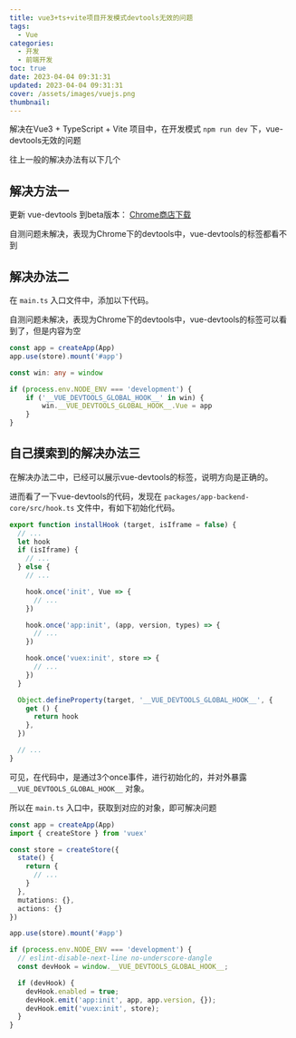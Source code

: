 ```yaml
---
title: vue3+ts+vite项目开发模式devtools无效的问题
tags:
  - Vue
categories:
  - 开发
  - 前端开发
toc: true
date: 2023-04-04 09:31:31
updated: 2023-04-04 09:31:31
cover: /assets/images/vuejs.png
thumbnail:
---
```


解决在Vue3 + TypeScript + Vite 项目中，在开发模式 `npm run dev` 下，vue-devtools无效的问题

<!-- more -->

往上一般的解决办法有以下几个

## 解决方法一

更新 vue-devtools 到beta版本： [Chrome商店下载](https://chrome.google.com/webstore/detail/vuejs-devtools/ljjemllljcmogpfapbkkighbhhppjdbg)

自测问题未解决，表现为Chrome下的devtools中，vue-devtools的标签都看不到

## 解决办法二

在 `main.ts` 入口文件中，添加以下代码。

自测问题未解决，表现为Chrome下的devtools中，vue-devtools的标签可以看到了，但是内容为空

```ts
const app = createApp(App)
app.use(store).mount('#app')

const win: any = window

if (process.env.NODE_ENV === 'development') {
    if ('__VUE_DEVTOOLS_GLOBAL_HOOK__' in win) {
        win.__VUE_DEVTOOLS_GLOBAL_HOOK__.Vue = app
    }
}
```

## 自己摸索到的解决办法三

在解决办法二中，已经可以展示vue-devtools的标签，说明方向是正确的。

进而看了一下vue-devtools的代码，发现在 `packages/app-backend-core/src/hook.ts` 文件中，有如下初始化代码。

```ts
export function installHook (target, isIframe = false) {
  // ...
  let hook
  if (isIframe) {
    // ...
  } else {
    // ...

    hook.once('init', Vue => {
      // ...
    })

    hook.once('app:init', (app, version, types) => {
      // ...
    })

    hook.once('vuex:init', store => {
      // ...
    })
  }

  Object.defineProperty(target, '__VUE_DEVTOOLS_GLOBAL_HOOK__', {
    get () {
      return hook
    },
  })

  // ...
}
```

可见，在代码中，是通过3个once事件，进行初始化的，并对外暴露 `__VUE_DEVTOOLS_GLOBAL_HOOK__` 对象。

所以在 `main.ts` 入口中，获取到对应的对象，即可解决问题

```ts
const app = createApp(App)
import { createStore } from 'vuex'

const store = createStore({
  state() {
    return {
      // ...
    }
  },
  mutations: {},
  actions: {}
})

app.use(store).mount('#app')

if (process.env.NODE_ENV === 'development') {
  // eslint-disable-next-line no-underscore-dangle
  const devHook = window.__VUE_DEVTOOLS_GLOBAL_HOOK__;

  if (devHook) {
    devHook.enabled = true;
    devHook.emit('app:init', app, app.version, {});
    devHook.emit('vuex:init', store);
  }
}
```

